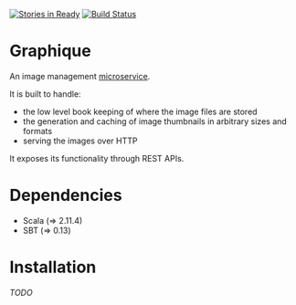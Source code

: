[![Stories in Ready](https://badge.waffle.io/amrhassan/graphique.png?label=ready&title=Ready)](https://waffle.io/amrhassan/graphique)
[![Build Status](https://travis-ci.org/amrhassan/graphique.svg)](https://travis-ci.org/amrhassan/graphique)

# Graphique #

An image management [microservice](http://microservices.io/patterns/microservices.html).

It is built to handle:
* the low level book keeping of where the image files are stored
* the generation and caching of image thumbnails in arbitrary sizes and formats
* serving the images over HTTP

It exposes its functionality through REST APIs.

Dependencies
============
* Scala (=> 2.11.4)
* SBT (=> 0.13)

Installation
============
*TODO*
